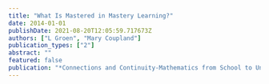 ```yaml
---
title: "What Is Mastered in Mastery Learning?"
date: 2014-01-01
publishDate: 2021-08-20T12:05:59.717673Z
authors: ["L Groen", "Mary Coupland"]
publication_types: ["2"]
abstract: ""
featured: false
publication: "*Connections and Continuity-Mathematics from School to University*"
---
```


